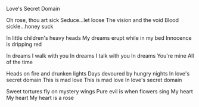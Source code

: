 Love's Secret Domain

Oh rose, thou art sick
Seduce...let loose
The vision and the void
Blood sickle...honey suck


In little children's heavy heads
My dreams erupt while in my bed
Innocence is dripping red

In dreams I walk with you
In dreams I talk with you
In dreams
You're mine
All of the time

Heads on fire and drunken lights
Days devoured by hungry nights
In love's secret domain
This is mad love
This is mad love
In love's secret domain

Sweet tortures fly on mystery wings
Pure evil is when flowers sing
My heart
My heart
My heart is a rose